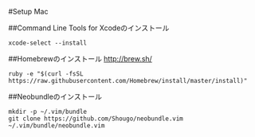 #Setup Mac

##Command Line Tools for Xcodeのインストール
```
xcode-select --install
```

##Homebrewのインストール
http://brew.sh/

```
ruby -e "$(curl -fsSL https://raw.githubusercontent.com/Homebrew/install/master/install)"
```

##Neobundleのインストール
```
mkdir -p ~/.vim/bundle
git clone https://github.com/Shougo/neobundle.vim ~/.vim/bundle/neobundle.vim
```
